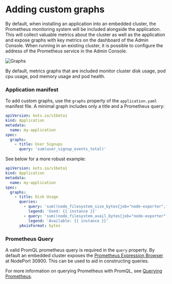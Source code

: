# Adding custom graphs

By default, when installing an application into an embedded cluster, the Prometheus monitoring system will be included alongside the application.
This will collect valuable metrics about the cluster as well as the application and expose graphs with key metrics on the dashboard of the Admin Console.
When running in an existing cluster, it is possible to configure the address of the Prometheus service in the Admin Console.

![Graphs](/images/kotsadm-dashboard-graph.png)

By default, metrics graphs that are included monitor cluster disk usage, pod cpu usage, pod memory usage and pod health.

### Application manifest

To add custom graphs, use the `graphs` property of the `application.yaml` manifest file.
A minimal graph includes only a title and a Prometheus query:

```yaml
apiVersion: kots.io/v1beta1
kind: Application
metadata:
  name: my-application
spec:
  graphs:
    - title: User Signups
      query: 'sum(user_signup_events_total)'
```

See below for a more robust example:

```yaml
apiVersion: kots.io/v1beta1
kind: Application
metadata:
  name: my-application
spec:
  graphs:
    - title: Disk Usage
      queries:
        - query: 'sum((node_filesystem_size_bytes{job="node-exporter",fstype!="",instance!=""} - node_filesystem_avail_bytes{job="node-exporter", fstype!=""})) by (instance)'
          legend: 'Used: {{ instance }}'
        - query: 'sum((node_filesystem_avail_bytes{job="node-exporter",fstype!="",instance!=""})) by (instance)'
          legend: 'Available: {{ instance }}'
      yAxisFormat: bytes
```

### Prometheus Query

A valid PromQL prometheus query is required in the `query` property.
By default an embedded cluster exposes the [Prometheus Expression Browser](https://prometheus.io/docs/visualization/browser/) at NodePort 30900.
This can be used to aid in constructing queries.

For more information on querying Prometheus with PromQL, see [Querying Prometheus](https://prometheus.io/docs/prometheus/latest/querying/basics/).

